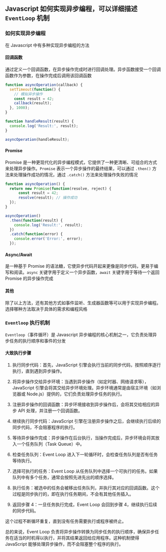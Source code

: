 ## Javascript 如何实现异步编程，可以详细描述 `EventLoop` 机制

### 如何实现异步编程
在 Javascript 中有多种实现异步编程的方法

#### 回调函数
通过定义一个回调函数，在异步操作完成时进行回调处理。异步函数接受一个回调函数作为参数，在操作完成后调用该回调函数

```js
function asyncOperation(callback) {
  setTimeout(function() {
    // 模拟异步操作
    const result = 42;
    callback(result);
  }, 1000);
}

function handleResult(result) {
  console.log('Result:', result);
}

asyncOperation(handleResult);
```

#### Promise
Promise 是一种更现代化的异步编程模式，它提供了一种更清晰、可组合的方式来处理异步操作。`Promise` 表示一个异步操作的最终结果，可以通过 `.then()` 方法来处理操作成功的情况，通过 `.catch()` 方法来处理操作失败的情况

```js
function asyncOperation() {
  return new Promise(function(resolve, reject) {
      const result = 42;
      resolve(result); // 操作成功
  });
}

asyncOperation()
  .then(function(result) {
    console.log('Result:', result);
  })
  .catch(function(error) {
    console.error('Error:', error);
  });
```

#### Async/Await
是一种基于 Promise 的语法糖，它使异步代码开起来更像是同步代码，更易于编写和阅读。`async` 关键字用于定义一个异步函数，`await` 关键字用于等待一个返回 Promise 的异步操作完成

#### 其他
除了以上方法，还有其他方式如事件监听、生成器函数等可以用于实现异步编程。选择哪种方法取决于具体的需求和编程风格


### `Eventloop` 执行机制
`Eventloop`（事件循环）是 Javascript 异步编程的核心机制之一，它负责处理异步任务的执行顺序和事件的分发


#### 大致执行步骤
1. 执行同步代码：首先，JavaScript 引擎会执行当前的同步代码，按照顺序逐行执行，直到遇到异步操作。

2. 将异步操作交给异步环境：当遇到异步操作（如定时器、网络请求等），JavaScript 引擎会将其交给异步环境处理。异步环境通常是由宿主环境（如浏览器或 Node.js）提供的，它们负责处理异步任务的执行。

3. 注册异步操作的回调函数：异步环境接收到异步操作后，会将其交给相应的异步 API 处理，并注册一个回调函数。

4. 继续执行同步代码：JavaScript 引擎在注册异步操作之后，会继续执行后续的同步代码，不会阻塞程序的执行。

5. 等待异步操作完成：异步操作在后台执行，当操作完成后，异步环境会将其放入一个任务队列（Task Queue）中。

6. 检查任务队列：Event Loop 进入下一轮循环时，会检查任务队列是否有任务等待执行。

7. 选择可执行的任务：Event Loop 从任务队列中选择一个可执行的任务。如果队列中有多个任务，通常会按照先进先出的顺序选择。

8. 执行任务：被选中的任务会被移出任务队列，并执行其对应的回调函数。这个过程是同步执行的，即在执行任务期间，不会有其他任务插入。

9. 返回步骤 4：一旦任务执行完成，Event Loop 会回到步骤 4，继续执行后续的同步代码。

这个过程不断循环重复，直到没有任务需要执行或程序被终止。

总的来说，Event Loop 负责将异步操作转换为同步任务的执行顺序，确保异步任务在适当的时机得以执行，并将其结果返回给应用程序。这种机制使得 JavaScript 能够处理异步操作，而不会阻塞整个程序的执行。
